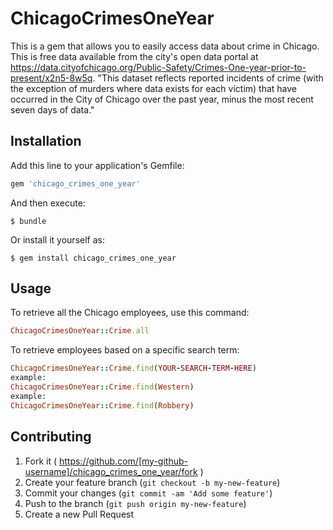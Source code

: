 # ChicagoCrimesOneYear

This is a gem that allows you to easily access data about crime in Chicago. 
This is free data available from the city's open data portal at https://data.cityofchicago.org/Public-Safety/Crimes-One-year-prior-to-present/x2n5-8w5q. 
"This dataset reflects reported incidents of crime (with the exception of murders where data exists for each victim) that have occurred in the City of Chicago over the past year, minus the most recent seven days of data."

## Installation

Add this line to your application's Gemfile:

```ruby
gem 'chicago_crimes_one_year'
```

And then execute:

    $ bundle

Or install it yourself as:

    $ gem install chicago_crimes_one_year

## Usage

To retrieve all the Chicago employees, use this command:

```ruby
ChicagoCrimesOneYear::Crime.all
```

To retrieve employees based on a specific search term:

```ruby
ChicagoCrimesOneYear::Crime.find(YOUR-SEARCH-TERM-HERE)
example:
ChicagoCrimesOneYear::Crime.find(Western)
example:
ChicagoCrimesOneYear::Crime.find(Robbery)
```

## Contributing

1. Fork it ( https://github.com/[my-github-username]/chicago_crimes_one_year/fork )
2. Create your feature branch (`git checkout -b my-new-feature`)
3. Commit your changes (`git commit -am 'Add some feature'`)
4. Push to the branch (`git push origin my-new-feature`)
5. Create a new Pull Request
